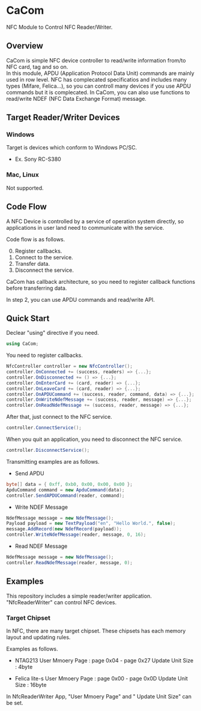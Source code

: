 # CaCom
NFC Module to Control NFC Reader/Writer.

## Overview

CaCom is simple NFC device controller to read/write information from/to NFC card, tag and so on.   
In this module, APDU (Application Protocol Data Unit) commands are mainly used in row level. NFC has complecated specificatios and includes many types (Mifare, Felica...), so you can controll many devices if you use APDU commands but it is complecated. In CaCom, you can also use functions to read/write NDEF (NFC Data Exchange Format) message.

## Target Reader/Writer Devices

### Windows
Target is devices which conform to Windows PC/SC.
 - Ex. Sony RC-S380

### Mac, Linux
Not supported.

## Code Flow

A NFC Device is controlled by a service of operation system directly, so applications in user land need to communicate with the service.

Code flow is as follows.

 0. Register callbacks.
 1. Connect to the service.
 2. Transfer data.
 3. Disconnect the service.

CaCom has callback architecture, so you need to register callback functions before transferring data. 

In step 2, you can use APDU commands and read/write API.

## Quick Start

Declear "using" directive if you need.
```csharp
using CaCom;
```
You need to register callbacks.
```csharp
NfcController controller = new NfcController();
controller.OnConnected += (success, readers) => {...};
controller.OnDisconnected += () => {...};
controller.OnEnterCard += (card, reader) => {...};
controller.OnLeaveCard += (card, reader) => {...};
controller.OnAPDUCommand += (success, reader, command, data) => {...};
controller.OnWriteNdefMessage += (success, reader, message) => {...};
controller.OnReadNdefMessage += (success, reader, message) => {...};
```
After that, just connect to the NFC service.
```csharp
controller.ConnectService();
```

When you quit an application, you need to disconnect the NFC service.
```csharp
controller.DisconnectService();
```

Transmitting examples are as follows.
 - Send APDU
```csharp
byte[] data = { 0xff, 0xb0, 0x00, 0x00, 0x00 };
ApduCommand command = new ApduCommand(data);
controller.SendAPDUCommand(reader, command);
```
 - Write NDEF Message
```csharp
NdefMessage message = new NdefMessage();
Payload payload = new TextPayload("en", "Hello World.", false);
message.AddRecord(new NdefRecord(payload));
controller.WriteNdefMessage(reader, message, 0, 16);
```
 - Read NDEF Message
```csharp
NdefMessage message = new NdefMessage();
controller.ReadNdefMessage(reader, message, 0);
```

## Examples
This repository includes a simple reader/writer application. "NfcReaderWriter" can control NFC devices.

### Target Chipset
In NFC, there are many target chipset. These chipsets has each memory layout and updating rules. 

Examples as follows.

 - NTAG213
   User Mmoery Page : page 0x04 - page 0x27
   Update Unit Size : 4byte
   
 - Felica lite-s
   User Mmoery Page : page 0x00 - page 0x0D
   Update Unit Size : 16byte

In NfcReaderWriter App, "User Mmoery Page" and " Update Unit Size" can be set.
